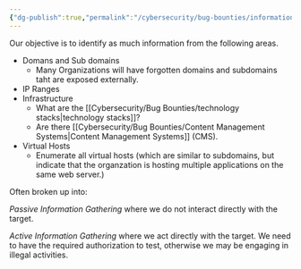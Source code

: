 ```yaml
---
{"dg-publish":true,"permalink":"/cybersecurity/bug-bounties/information-gathering/"}
---
```



Our objective is to identify as much information from the following areas.

* Domans and Sub domains
	* Many Organizations will have forgotten domains and subdomains taht are exposed externally.
* IP Ranges
* Infrastructure
	* What are the [[Cybersecurity/Bug Bounties/technology stacks\|technology stacks]]?
	* Are there [[Cybersecurity/Bug Bounties/Content Management Systems\|Content Management Systems]] (CMS).
* Virtual Hosts
	* Enumerate all virtual hosts (which are similar to subdomains, but indicate that the organzation is hosting multiple applications on the same web server.)

Often broken up into:

*Passive Information Gathering* where we do not interact directly with the target.

*Active Information Gathering* where we act directly with the target.  We need to have the required authorization to test, otherwise we may be engaging in illegal activities.

